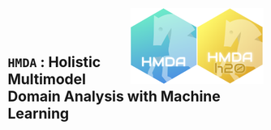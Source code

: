 
<a href="https://github.com/haghish/HMDA"><img src='man/figures/HMDAH2O.png' align="right" height="150" /> </a>
<a href="https://github.com/haghish/HMDA"><img src='man/figures/HMDA.png' align="right" height="150" /></a>
<br><br><br>

**`HMDA`** : Holistic Multimodel Domain Analysis with Machine Learning
================================================================





